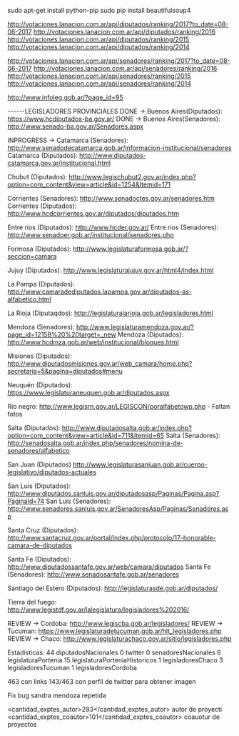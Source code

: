 sudo apt-get install python-pip
sudo pip install beautifulsoup4

http://votaciones.lanacion.com.ar/api/diputados/ranking/2017?to_date=08-06-2017
http://votaciones.lanacion.com.ar/api/diputados/ranking/2016
http://votaciones.lanacion.com.ar/api/diputados/ranking/2015
http://votaciones.lanacion.com.ar/api/diputados/ranking/2014


http://votaciones.lanacion.com.ar/api/senadores/ranking/2017?to_date=08-06-2017
http://votaciones.lanacion.com.ar/api/senadores/ranking/2016
http://votaciones.lanacion.com.ar/api/senadores/ranking/2015
http://votaciones.lanacion.com.ar/api/senadores/ranking/2014

http://www.infoleg.gob.ar/?page_id=95

------LEGISLADORES PROVINCIALES
DONE -> Buenos Aires(Diputados): https://www.hcdiputados-ba.gov.ar/
DONE -> Buenos Aires(Senadores): http://www.senado-ba.gov.ar/Senadores.aspx

INPROGRESS -> Catamarca (Senadores): http://www.senadodecatamarca.gob.ar/informacion-institucional/senadores
Catamarca (Diputados): http://www.diputados-catamarca.gov.ar/institucional.html

Chubut (Diputados): http://www.legischubut2.gov.ar/index.php?option=com_content&view=article&id=1254&Itemid=171 

Corrientes (Senadores): http://www.senadoctes.gov.ar/senadores.htm
Corrientes (Diputados): http://www.hcdcorrientes.gov.ar/diputados/diputados.htm

Entre rios (Diputados): http://www.hcder.gov.ar/
Entre rios (Senadores): http://www.senadoer.gob.ar/institucional/senadores.php

Formosa (Diputados): http://www.legislaturaformosa.gob.ar/?seccion=camara

Jujuy (Diputados): http://www.legislaturajujuy.gov.ar/html4/index.html

La Pampa (Diputados): http://www.camaradediputados.lapampa.gov.ar/diputados-as-alfabetico.html

La Rioja (Diputaqdos): http://legislaturalarioja.gob.ar/legisladores.html

Mendoza (Senadores): http://www.legislaturamendoza.gov.ar/?page_id=12158%20%20target=_new
Mendoza (Diputados): http://www.hcdmza.gob.ar/web/institucional/bloques.html

Misiones (Diputados): http://www.diputadosmisiones.gov.ar/web_camara/home.php?secretaria=5&pagina=diputados#menu

Neuquén (Diputados): https://www.legislaturaneuquen.gob.ar/diputados.aspx

Rio negro: http://www.legisrn.gov.ar/LEGISCON/poralfabetowp.php - Faltan fotos

Salta (Diputados): http://www.diputadosalta.gob.ar/index.php?option=com_content&view=article&id=711&Itemid=65
Salta (Senadores): http://senadosalta.gob.ar/index.php/senadores/nomina-de-senadores/alfabetico

San Juan (Diputados) http://www.legislaturasanjuan.gob.ar/cuerpo-legislativo/diputados-actuales

San Luis (Diputados): http://www.diputados.sanluis.gov.ar/diputadosasp/Paginas/Pagina.asp?PaginaId=74
San Luis (Senadores): http://www.senadores.sanluis.gov.ar/SenadoresAsp/Paginas/Senadores.asp

Santa Cruz (Diputados): http://www.santacruz.gov.ar/portal/index.php/protocolo/17-honorable-camara-de-diputados

Santa Fe (Diputados): http://www.diputadossantafe.gov.ar/web/camara/diputados
Santa Fe (Senadores): http://www.senadosantafe.gob.ar/senadores

Santiago del Estero (Diputados): http://legislaturasde.gob.ar/diputados/

Tierra del fuego: http://www.legistdf.gov.ar/lalegislatura/legisladores%202016/

REVIEW -> Cordoba: http://www.legiscba.gob.ar/legisladores/
REVIEW ->  Tucuman: https://www.legislaturadetucuman.gob.ar/hlt_legisladores.php
REVIEW -> Chaco: http://www.legislaturachaco.gov.ar/sitio/legisladores.php


Estadisticas:
44 diputadosNacionales
0 twitter
0 senadoresNacionales
6 legislaturaPortenia
15 legislaturaPorteniaHistoricos
1 legisladoresChaco
3 legisladoresTucuman
1 legisladoresCordoba


463 con links
143/463 con perfil de twitter para obtener imagen

Fix bug sandra mendoza repetida

<cantidad_exptes_autor>283</cantidad_exptes_autor> autor de proyecti
<cantidad_exptes_coautor>101</cantidad_exptes_coautor> coauotur de proyectos